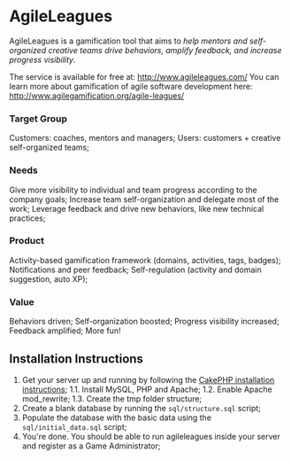 # AgileLeagues

AgileLeagues is a gamification tool that aims to *help mentors and self-organized creative teams drive behaviors, amplify feedback, and increase progress visibility*.

The service is available for free at: http://www.agileleagues.com/
You can learn more about gamification of agile software development here: http://www.agilegamification.org/agile-leagues/

### Target Group
Customers: coaches, mentors and managers;
Users: customers + creative self-organized teams;

### Needs
Give more visibility to individual and team progress according to the company goals;
Increase team self-organization and delegate most of the work;
Leverage feedback and drive new behaviors, like new technical practices;

### Product
Activity-based gamification framework (domains, activities, tags, badges);
Notifications and peer feedback;
Self-regulation (activity and domain suggestion, auto XP);

### Value
Behaviors driven;
Self-organization boosted;
Progress visibility increased;
Feedback amplified;
More fun!

## Installation Instructions

1. Get your server up and running by following the [CakePHP installation instructions](http://book.cakephp.org/2.0/en/installation.html);
1.1. Install MySQL, PHP and Apache;
1.2. Enable Apache mod_rewrite;
1.3. Create the tmp folder structure;
2. Create a blank database by running the `sql/structure.sql` script;
3. Populate the database with the basic data using the `sql/initial_data.sql` script;
4. You're done. You should be able to run agileleagues inside your server and register as a Game Administrator;
